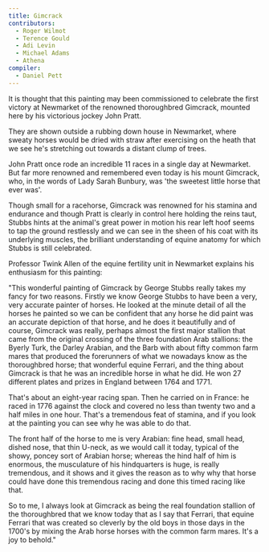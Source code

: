 ```yaml
---
title: Gimcrack
contributors:
  - Roger Wilmot
  - Terence Gould
  - Adi Levin
  - Michael Adams
  - Athena
compiler:
  - Daniel Pett
---
```


It is thought that this painting may been commissioned to celebrate the first victory at Newmarket of the renowned thoroughbred Gimcrack, mounted here by his victorious jockey John Pratt.

They are shown outside a rubbing down house in Newmarket, where sweaty horses would be dried with straw after exercising on the heath that we see he's stretching out towards a distant clump of trees.

John Pratt once rode an incredible 11 races in a single day at Newmarket. But far more renowned and remembered even today is his mount Gimcrack, who, in the words of Lady Sarah Bunbury, was 'the sweetest little horse that ever was'.

Though small for a racehorse, Gimcrack was renowned for his stamina and endurance and though Pratt is clearly in control here holding the reins taut, Stubbs hints at the animal's great power in motion his rear left hoof seems to tap the ground restlessly and we can see in the sheen of his coat with its underlying muscles, the brilliant understanding of equine anatomy for which Stubbs is still celebrated.

Professor Twink Allen of the equine fertility unit in Newmarket explains his enthusiasm for this painting:

"This wonderful painting of Gimcrack by George Stubbs really takes my fancy for
two reasons. Firstly we know George Stubbs to have been a very, very accurate painter of horses. He looked at the minute detail of all the horses he painted so we can be confident that any horse he did paint was an accurate depiction of that horse, and he does it beautifully and of course, Gimcrack was really, perhaps almost the first major stallion that came from the original crossing of the three foundation Arab stallions: the Byerly Turk, the Darley Arabian, and the Barb with about fifty common farm mares that produced the forerunners of what we nowadays know as the thoroughbred horse; that wonderful equine Ferrari, and the thing about Gimcrack is that he was an incredible horse in what he did. He won 27 different plates and prizes in England between 1764 and 1771.

That's about an eight-year racing span. Then he carried on in France: he raced in 1776 against the clock and covered no less than twenty two and a half miles in one hour. That's a tremendous feat of stamina, and if you look at the painting you can see why he was able to do that.

The front half of the horse to me is very Arabian: fine head, small head, dished nose, that thin U-neck, as we would call it today, typical of the showy, poncey sort of Arabian horse; whereas the hind half of him is enormous, the musculature of his hindquarters is huge, is really tremendous, and it shows and it gives the reason as to why why that horse could have done this tremendous racing and done this timed racing like that.

So to me, I always look at Gimcrack as being the real foundation stallion of the thoroughbred that we know today that as I say that Ferrari, that equine Ferrari that was created so cleverly by the old boys in those days in the 1700's by mixing the Arab horse horses with the common farm mares. It's a joy to behold."
